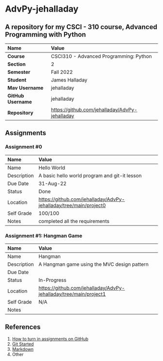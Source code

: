 # AdvPy-jehalladay
## A repository for my CSCI - 310 course, Advanced Programming with Python

| Name | Value |
|:---|:---|
| **Course** | CSCI310 - Advanced Programming: Python |
| **Section** | 2 |
| **Semester** | Fall 2022 |
| **Student** | James Halladay |
| **Mav Username**            | jehalladay |
| **GitHub Username**         | jehalladay |
| **Repository**          | https://github.com/jehalladay/AdvPy-jehalladay |

## Assignments

### Assignment #0

| Name | Value |
| :--- | :--- |
| Name | Hello World |
| Description | A basic hello world program and git-it lesson |
| Due Date | 31-Aug-22 |
| Status | Done |
| Location | https://github.com/jehalladay/AdvPy-jehalladay/tree/main/project0 |
| Self Grade | 100/100 |
| Notes | completed all the requirements |


### Assignment #1: Hangman Game

| Name | Value |
| :--- | :--- |
| Name | Hangman |
| Description | A Hangman game using the MVC design pattern |
| Due Date |  |
| Status | In-Progress |
| Location | https://github.com/jehalladay/AdvPy-jehalladay/tree/main/project1 |
| Self Grade | N/A |
| Notes |  |


## References

1. [How to turn in assignments on GitHub](https://docs.google.com/document/d/16mixtVA-dePbWidBzI3JXNW4kFhRyT7XsJgL6GtGvGA/edit?usp=sharing)
2. [Git Started](https://docs.google.com/document/d/1M0YeBfFPy5YPpfX7312R9-IldjagimvEma_YhgeLPcw/edit#heading=h.ssqvh5gmotj4)
3. [Markdown](https://github.com/adam-p/markdown-here/wiki/Markdown-Cheatsheet)
4. Other